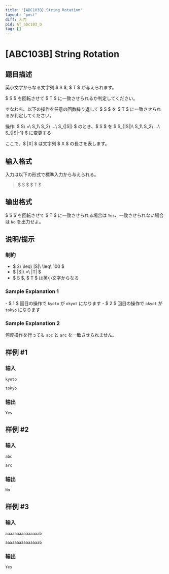 ```yaml
---
title: "[ABC103B] String Rotation"
layout: "post"
diff: 入门
pid: AT_abc103_b
tag: []
---
```


# [ABC103B] String Rotation

## 题目描述

[problemUrl]: https://atcoder.jp/contests/abc103/tasks/abc103_b

英小文字からなる文字列 $ S $, $ T $ が与えられます。

$ S $ を回転させて $ T $ に一致させられるか判定してください。

すなわち、以下の操作を任意の回数繰り返して $ S $ を $ T $ に一致させられるか判定してください。

操作: $ S\ =\ S_1\ S_2\ ...\ S_{|S|} $ のとき、$ S $ を $ S_{|S|}\ S_1\ S_2\ ...\ S_{|S|-1} $ に変更する

ここで、$ |X| $ は文字列 $ X $ の長さを表します。

## 输入格式

入力は以下の形式で標準入力から与えられる。

> $ S $ $ T $

## 输出格式

$ S $ を回転させて $ T $ に一致させられる場合は `Yes`、一致させられない場合は `No` を出力せよ。

## 说明/提示

### 制約

- $ 2\ \leq\ |S|\ \leq\ 100 $
- $ |S|\ =\ |T| $
- $ S $, $ T $ は英小文字からなる

### Sample Explanation 1

\- $ 1 $ 回目の操作で `kyoto` が `okyot` になります - $ 2 $ 回目の操作で `okyot` が `tokyo` になります

### Sample Explanation 2

何度操作を行っても `abc` と `arc` を一致させられません。

## 样例 #1

### 输入

```
kyoto
tokyo
```

### 输出

```
Yes
```

## 样例 #2

### 输入

```
abc
arc
```

### 输出

```
No
```

## 样例 #3

### 输入

```
aaaaaaaaaaaaaaab
aaaaaaaaaaaaaaab
```

### 输出

```
Yes
```

